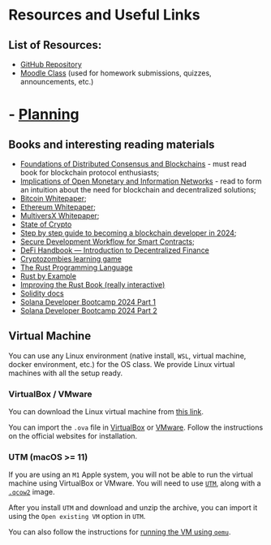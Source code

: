 # Resources and Useful Links

## List of Resources:

- [GitHub Repository](https://github.com/CostinCarabas/blockchain-protocols-and-distributed-applications)
- [Moodle Class](https://curs.upb.ro/2025/course/view.php?id=1887) (used for homework submissions, quizzes, announcements, etc.)
# - [Planning](https://docs.google.com/spreadsheets/d/e/2PACX-1vSbaEavaQE8WgMM5QKNRFrrdETS6lYL6APvnAcAvIwYaMlpiL7hBJZqWW0q7wgWpu9LbCa2RUlH1qrB/pubhtml?gid=0&single=true)

## Books and interesting reading materials

- [Foundations of Distributed Consensus and Blockchains](http://elaineshi.com/docs/blockchain-book.pdf) - must read book for blockchain protocol enthusiasts;
- [Implications of Open Monetary and Information Networks](https://www.lynalden.com/open-networks/) - read to form an intuition about the need for blockchain and decentralized solutions;
- [Bitcoin Whitepaper](https://bitcoin.org/bitcoin.pdf);
- [Ethereum Whitepaper](https://ethereum.org/en/whitepaper/);
- [MultiversX Whitepaper](https://files.multiversx.com/multiversx-whitepaper.pdf);
- [State of Crypto](docs/state-of-crypto.pdf)
- [Step by step guide to becoming a blockchain developer in 2024](https://roadmap.sh/blockchain);
- [Secure Development Workflow for Smart Contracts](https://github.com/crytic/building-secure-contracts/blob/master/development-guidelines/workflow.md#secure-development-workflow);
- [DeFi Handbook — Introduction to Decentralized Finance](docs/defi.pdf)
- [Cryptozombies learning game](https://cryptozombies.io/en/multiversx)
- [The Rust Programming Language](https://doc.rust-lang.org/book/)
- [Rust by Example](https://doc.rust-lang.org/rust-by-example/)
- [Improving the Rust Book (really interactive)](https://rust-book.cs.brown.edu)
- [Solidity docs](https://docs.soliditylang.org/en/v0.8.28/)
- [Solana Developer Bootcamp 2024 Part 1](https://www.youtube.com/watch?v=amAq-WHAFs8)
- [Solana Developer Bootcamp 2024 Part 2](https://www.youtube.com/watch?v=HOdYZSe1uhE)


## Virtual Machine

You can use any Linux environment (native install, `WSL`, virtual machine, docker environment, etc.) for the OS class.
We provide Linux virtual machines with all the setup ready.

### VirtualBox / VMware

You can download the Linux virtual machine from [this link](https://repository.grid.pub.ro/cs/so/linux-2024-2025/so-vm-gui-2024.ova).

You can import the `.ova` file in [VirtualBox](https://www.virtualbox.org/) or [VMware](https://www.vmware.com/).
Follow the instructions on the official websites for installation.

### UTM (macOS >= 11)

If you are using an `M1` Apple system, you will not be able to run the virtual machine using VirtualBox or VMware.
You will need to use [`UTM`](https://mac.getutm.app/), along with a [`.qcow2`](https://repository.grid.pub.ro/cs/so/linux-2024/SO-Ubuntu-22-04-03-LTS.utm.zip) image.

After you install `UTM` and download and unzip the archive, you can import it using the `Open existing VM` option in `UTM`.

You can also follow the instructions for [running the VM using `qemu`](https://github.com/cs-pub-ro/operating-systems/blob/main/util/macos-vm/README.md).